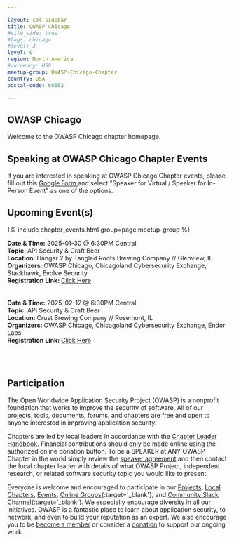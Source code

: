 ```yaml
---

layout: col-sidebar
title: OWASP Chicago
#site_side: true
#tags: chicago
#level: 3
level: 0
region: North America
#currency: USD
meetup-group: OWASP-Chicago-Chapter
country: USA
postal-code: 60062

---
```

<!-- rebuild -->

## OWASP Chicago
Welcome to the OWASP Chicago chapter homepage. 

Speaking at OWASP Chicago Chapter Events
---------------------------------------

If you are interested in speaking at OWASP Chicago Chapter events, please fill out this <a href="https://docs.google.com/forms/d/e/1FAIpQLSfQwUXa-0Bviph4FcJgBcORy2N5_YZ10nutn9G3mdjaq3-gOA/viewform?usp=header"> Google Form </a> and select "Speaker for Virtual / Speaker for In-Person Event" as one of the options. 



Upcoming Event(s)
---------------------
{% include chapter_events.html group=page.meetup-group %}
<br />

<b>Date & Time:</b> 2025-01-30 @ 6:30PM Central <br/>
<b>Topic: </b> API Security & Craft Beer <br/>
<b>Location: </b> Hangar 2 by Tangled Roots Brewing Company // Glenview, IL <br/>
<b>Organizers: </b> OWASP Chicago, Chicagoland Cybersecurity Exchange, Stackhawk, Evolve Security <br/>
<b>Registration Link: </b> <a href="https://www.meetup.com/chicagoland-cybersecurity-exchange/events/305024959"> Click Here </a> <br/>
<br/><br/>
<b>Date & Time:</b> 2025-02-12 @ 6:30PM Central <br/>
<b>Topic: </b> API Security & Craft Beer <br/>
<b>Location: </b> Crust Brewing Company // Rosemont, IL <br/>
<b>Organizers: </b> OWASP Chicago, Chicagoland Cybersecurity Exchange, Endor Labs <br/>
<b>Registration Link: </b> <a href="https://www.meetup.com/chicagoland-cybersecurity-exchange/events/305653740"> Click Here </a> <br/>

<br/><br/>

<!--
OWASP Chicago Chapter meetings are posted on our <a href="https://www.meetup.com/OWASP-Chicago-Chapter">MeetUp Page</a>

Video Recordings of Past Events
--------------------------------
Coming soon!

Updates on Social Media and Mailing List
---------------------
-->

## Participation
The Open Worldwide Application Security Project (OWASP) is a nonprofit foundation that works to improve the security of software. All of our projects, tools, documents, forums, and chapters are free and open to anyone interested in improving application security. 

Chapters are led by local leaders in accordance with the [Chapter Leader Handbook](/www-policy/rules-of-procedure/chapter-handbook). Financial contributions should only be made online using the authorized online donation button. To be a SPEAKER at ANY OWASP Chapter in the world simply review the [speaker agreement](/www-policy/speaker-agreement) and then contact the local chapter leader with details of what OWASP Project, independent research, or related software security topic you would like to present.

Everyone is welcome and encouraged to participate in our [Projects](/projects), [Local Chapters](/chapters), [Events](/events), [Online Groups](https://groups.google.com/a/owasp.com/){:target='_blank'}, and [Community Slack Channel](https://owasp.slack.com/){:target='_blank'}. We especially encourage diversity in all our initiatives. OWASP is a fantastic place to learn about application security, to network, and even to build your reputation as an expert. We also encourage you to be [become a member](/membership) or consider a [donation](/donate) to support our ongoing work.
